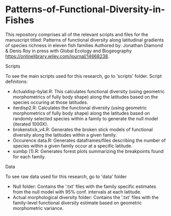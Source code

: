 # Patterns-of-Functional-Diversity-in-Fishes

This repository comprises all of the relevant scripts and files for the manuscript titled: 
Patterns of functional diversity along latitudinal gradients of species richness in eleven fish families
Authored by: Jonathan Diamond & Denis Roy in press with Global Ecology and Biogeography https://onlinelibrary.wiley.com/journal/14668238.

Scripts

To see the main scripts used for this research, go to 'scripts' folder. 
Script definitons:

* Actualdisp-bylat.R: This calculates functional diversity (using geometric morphometrics of fully body shape) along the latitudes based on the species occuring at those latitudes.
* iterdisp2.R: Calculates the functional diversity (using geometric morphometrics of fully body shape) along the latitudes based on randomly selected species within a family to generate the null model (iterated 1000X).
* brokenstick_v4.R: Generates the broken stick models of functional diversity along the latitudes within a given family.
* Occurence data.R: Generates dataframes/files describing the number of species within a given family occur at a specific latitude. 
* sumbp (1).R: Generates forest plots summarizing the breakpoints found for each family.

Data 

To see raw data used for this research, go to 'data' folder

* Null folder: Contains the '.txt' files with the family specific estimates from the null model with 95% conf. intervals at each latitude.
* Actual morphological diversity folder: Contains the '.txt' files with the family-level functional diversity estimate based on geometric morphometric variance. 
